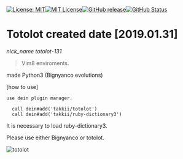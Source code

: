 [![License: MIT](https://img.shields.io/badge/License-MIT-yellow.svg)](https://opensource.org/licenses/MIT)[![MIT License](http://img.shields.io/badge/license-MIT-blue.svg?style=flat)](LICENSE)[![GitHub release](https://img.shields.io/github/release/takkii/totolot.svg?style=flat)](GitHub)[![GitHub Status](https://img.shields.io/github/last-commit/takkii/totolot.svg?style=flat)](GitHub)

# Totolot created date [2019.01.31]

*nick_name totolot-131*

>Vim8 enviroments.

made Python3 (Bignyanco evolutions)

[how to use]

```buildoutcfg
use dein plugin manager.

  call dein#add('takkii/totolot')
  call dein#add('takkii/ruby-dictionary3')
```

It is necessary to load ruby-dictionary3.

Please use either Bignyanco or totolot.

![totolot](https://github.com/takkii/totolot/blob/master/images/totolot.gif)